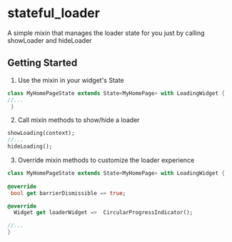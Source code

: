 # stateful_loader

A simple mixin that manages the loader state for you just by calling
showLoader and hideLoader

## Getting Started

1. Use the mixin in your widget's State

```dart
class MyHomePageState extends State<MyHomePage> with LoadingWidget {
//...
 } 
```

2. Call mixin methods to show/hide a loader

```dart
showLoading(context); 
//...
hideLoading();
```

3. Override mixin methods to customize the loader experience

```dart
class MyHomePageState extends State<MyHomePage> with LoadingWidget {
 
@override
 bool get barrierDismissible => true;

@override
  Widget get loaderWidget =>  CircularProgressIndicator();

//...
}
```

